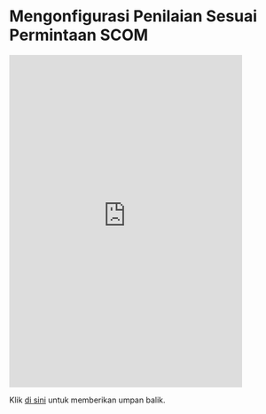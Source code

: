 #  <a name="configure-scom-on-demand-assessment"></a>Mengonfigurasi Penilaian Sesuai Permintaan SCOM



<iframe width="420" height="600" src="https://video.serviceshub.microsoft.com/PublicPage/video/5600.aspx" frameborder="0" allowfullscreen></iframe> 


Klik <a href="mailto:SHub_Feedback_RC@Microsoft.com?subject=Resource%20Center%20Feedback%3A%20%3CInsert%20feedback%20topic%3E%3E&amp;body=%3C%3Cplease%20submit%20your%20feedback%20with%20enough%20detail%20on%20the%20problem%2C%20reproduction%20steps%20and%20what%20you%20desire%20to%20happen%3E%3E" target="_blank">di sini</a> untuk memberikan umpan balik.
